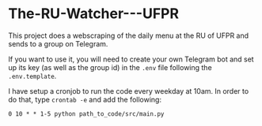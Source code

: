# The-RU-Watcher---UFPR
This project does a webscraping of the daily menu at the RU of UFPR and sends to a group on Telegram.

If you want to use it, you will need to create your own Telegram bot and set up its key (as well as the group id) in the `.env` file following the `.env.template`.

I have setup a cronjob to run the code every weekday at 10am. In order to do that, type `crontab -e` and add the following:
```
0 10 * * 1-5 python path_to_code/src/main.py
```
